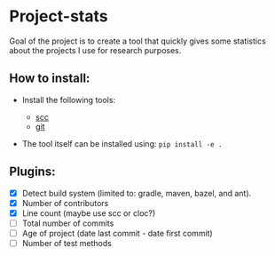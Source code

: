 # Project-stats

Goal of the project is to create a tool that quickly gives some statistics about the projects I use for research purposes.

## How to install:

- Install the following tools:
    - [scc](https://github.com/boyter/scc/)
    - [git](https://git-scm.com/)

- The tool itself can be installed using: `pip install -e .`

## Plugins:
- [x] Detect build system (limited to: gradle, maven, bazel, and ant).
- [x] Number of contributors
- [x] Line count (maybe use scc or cloc?)
- [ ] Total number of commits
- [ ] Age of project (date last commit - date first commit)
- [ ] Number of test methods